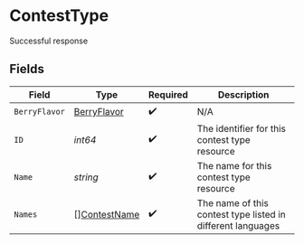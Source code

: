 # ContestType

Successful response


## Fields

| Field                                                       | Type                                                        | Required                                                    | Description                                                 |
| ----------------------------------------------------------- | ----------------------------------------------------------- | ----------------------------------------------------------- | ----------------------------------------------------------- |
| `BerryFlavor`                                               | [BerryFlavor](../../models/shared/berryflavor.md)           | :heavy_check_mark:                                          | N/A                                                         |
| `ID`                                                        | *int64*                                                     | :heavy_check_mark:                                          | The identifier for this contest type resource               |
| `Name`                                                      | *string*                                                    | :heavy_check_mark:                                          | The name for this contest type resource                     |
| `Names`                                                     | [][ContestName](../../models/shared/contestname.md)         | :heavy_check_mark:                                          | The name of this contest type listed in different languages |